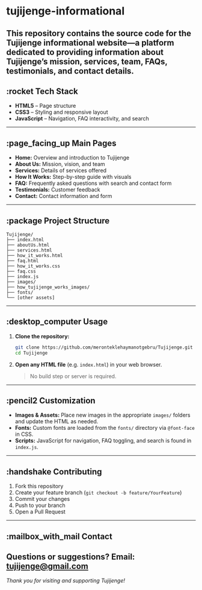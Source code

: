 # tujijenge-informational
This repository contains the source code for the **Tujijenge** informational website—a platform dedicated to providing information about Tujijenge’s mission, services, team, FAQs, testimonials, and contact details.
---
## :rocket Tech Stack
- **HTML5** – Page structure
- **CSS3** – Styling and responsive layout
- **JavaScript** – Navigation, FAQ interactivity, and search
---
## :page_facing_up Main Pages
- **Home:** Overview and introduction to Tujijenge
- **About Us:** Mission, vision, and team
- **Services:** Details of services offered
- **How It Works:** Step-by-step guide with visuals
- **FAQ:** Frequently asked questions with search and contact form
- **Testimonials:** Customer feedback
- **Contact:** Contact information and form
---
## :package Project Structure
```
Tujijenge/
├── index.html
├── aboutUs.html
├── services.html
├── how_it_works.html
├── faq.html
├── how_it_works.css
├── faq.css
├── index.js
├── images/
├── how_tujijenge_works_images/
├── fonts/
└── [other assets]
```
---
## :desktop_computer Usage
1. **Clone the repository:**
   ```bash
   git clone https://github.com/meronteklehaymanotgebru/Tujijenge.git
   cd Tujijenge
   ```
2. **Open any HTML file** (e.g. `index.html`) in your web browser.
   > No build step or server is required.
---
## :pencil2 Customization
- **Images & Assets:**
  Place new images in the appropriate `images/` folders and update the HTML as needed.
- **Fonts:**
  Custom fonts are loaded from the `fonts/` directory via `@font-face` in CSS.
- **Scripts:**
  JavaScript for navigation, FAQ toggling, and search is found in `index.js`.
---
## :handshake Contributing
1. Fork this repository
2. Create your feature branch (`git checkout -b feature/YourFeature`)
3. Commit your changes
4. Push to your branch
5. Open a Pull Request
---
## :mailbox_with_mail Contact
Questions or suggestions?
Email: **tujijenge@gmail.com**
---
*Thank you for visiting and supporting Tujijenge!*